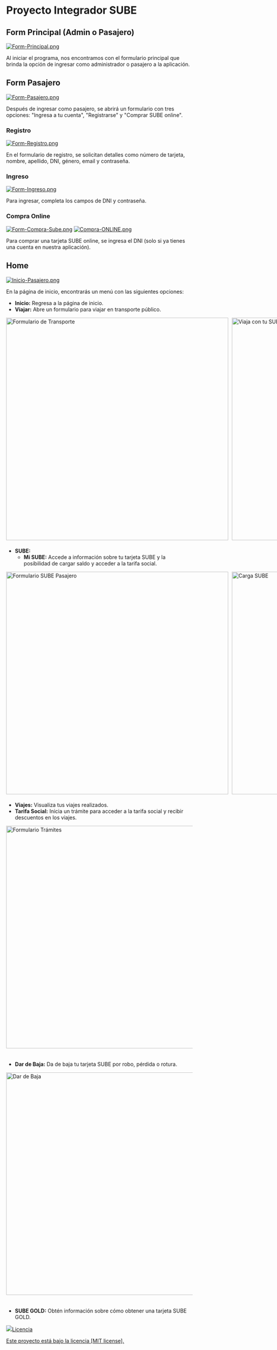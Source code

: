 # Proyecto Integrador SUBE

## Form Principal (Admin o Pasajero)

[![Form-Principal.png](https://i.postimg.cc/15cqXFh2/Form-Principal.png)](https://postimg.cc/Vdv6HdNW)

Al iniciar el programa, nos encontramos con el formulario principal que brinda la opción de ingresar como administrador o pasajero a la aplicación.

## Form Pasajero

[![Form-Pasajero.png](https://i.postimg.cc/4yvmYDMV/Form-Pasajero.png)](https://postimg.cc/PvxtcRd5)

Después de ingresar como pasajero, se abrirá un formulario con tres opciones: "Ingresa a tu cuenta", "Registrarse" y "Comprar SUBE online".

### Registro

[![Form-Registro.png](https://i.postimg.cc/nckXptqt/Form-Registro.png)](https://postimg.cc/D8SvPHCC)

En el formulario de registro, se solicitan detalles como número de tarjeta, nombre, apellido, DNI, género, email y contraseña.

### Ingreso

[![Form-Ingreso.png](https://i.postimg.cc/4x2nHb8L/Form-Ingreso.png)](https://postimg.cc/dhdJzdcr)

Para ingresar, completa los campos de DNI y contraseña.

### Compra Online

[![Form-Compra-Sube.png](https://i.postimg.cc/63nQSsBg/Form-Compra-Sube.png)](https://postimg.cc/phVxh6hJ)
[![Compra-ONLINE.png](https://i.postimg.cc/dt4VgjKs/Compra-ONLINE.png)](https://postimg.cc/Tp5xDmwF)

Para comprar una tarjeta SUBE online, se ingresa el DNI (solo si ya tienes una cuenta en nuestra aplicación).

## Home

[![Inicio-Pasajero.png](https://i.postimg.cc/VkQKQn9h/Inicio-Pasajero.png)](https://postimg.cc/fJCcY3r7)

En la página de inicio, encontrarás un menú con las siguientes opciones:

- **Inicio:** Regresa a la página de inicio.
- **Viajar:** Abre un formulario para viajar en transporte público.

<div style="display: flex; margin-bottom: 20px; margin-right: 10px;">
  <a href="https://postimg.cc/qNhMGS7J" target="_blank">
    <img src="https://i.postimg.cc/L8vYmMK1/Form-Transporte.png" alt="Formulario de Transporte" style="width: 600px; height: auto; margin-right: 10px;">
  </a>
  <a href="https://postimg.cc/LgzLtQhy" target="_blank">
    <img src="https://i.postimg.cc/d3f6KzFK/Gps-Product.gif" alt="Viaja con tu SUBE" style="width: 600px; height: auto;">
  </a>
</div>

- **SUBE:**
  - **Mi SUBE:** Accede a información sobre tu tarjeta SUBE y la posibilidad de cargar saldo y acceder a la tarifa social.

<div style="display: flex; margin-bottom: 20px; margin-right: 10px;">
  <a href="https://postimg.cc/Yvhjsjdw" target="_blank">
    <img src="https://i.postimg.cc/wjkJ3mJ3/Form-Sube-Pasajero.png" alt="Formulario SUBE Pasajero" style="width: 600px; height: auto; margin-right: 10px;">
  </a>
  <a href="https://postimg.cc/ZvdVHJXP" target="_blank">
    <img src="https://i.postimg.cc/Wz9C23ny/Carga-Sube.png" alt="Carga SUBE" style="width: 600px; height: auto;">
  </a>
</div>

  - **Viajes:** Visualiza tus viajes realizados.
  - **Tarifa Social:** Inicia un trámite para acceder a la tarifa social y recibir descuentos en los viajes.

<a href="https://postimg.cc/v1Cnz5yj" target="_blank">
  <img src="https://i.postimg.cc/yd8T7TbV/Form-Tramites.png" alt="Formulario Trámites" style="width: 600px; height: auto; margin-bottom: 20px;">
</a>

  - **Dar de Baja:** Da de baja tu tarjeta SUBE por robo, pérdida o rotura.

<a href="https://postimg.cc/K1zgh0vw" target="_blank">
  <img src="https://i.postimg.cc/GmPPYN0L/Dar-De-Baja.png" alt="Dar de Baja" style="width: 600px; height: auto; margin-bottom: 20px;">
</a>

  - **SUBE GOLD:** Obtén información sobre cómo obtener una tarjeta SUBE GOLD.

<a href="https://postimg.cc/PvTP34R6" target="_blank">
  <img src="https://i.postimg.cc/

- **Salir:** Regresa al formulario principal.


## Licencia

Este proyecto está bajo la licencia [MIT license].
